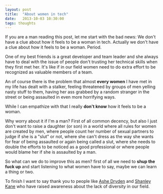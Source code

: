 ```yaml
---
layout: post
title:  "About women in tech"
date:   2013-10-03 10:30:00
tags: thoughts
---
```


If you are a man reading this post, let me start with the bad news: We don't
have a clue about how it feels to be a woman in tech. Actually we don't have a
clue about how it feels to be a woman. Period.

One of my best friends is a great developer and team leader and she always have
to deal with the issue of people don't trusting her technical skills when they
first met her. It's like if in our field women need to do extra effort to be
recognized as valuable members of a team.

An of course there is the problem that almost **every women** I have met in my
life has dealt with a stalker, feeling threatened by groups of men yelling
nasty stuff to them, having her ass grabbed by a random stranger in the street
or being assaulted in even more horrifying ways.

While I can empathize with that I really **don't know** how it feels to be a
woman.

Why worry about it if I'm a man? First of all common decency, but also I just
don't want to raise a daughter (or son) in a world where all rules for women
are created by men, where people count her number of sexual partners to judge
if she is a "slut" or not, where she can't dress as the way she wants for fear
of being assaulted or again being called a slut, where she needs to double the
efforts to be noticed as a good professional or where people would blame her if
she is assaulted by a man.

So what can we do to improve this as men? first of all we need to **shup the
fuck up** and start listening to what women have to say, maybe we can learn a
thing or two.

To finish I want to say thank you to people like
[Ashe Dryden](https://twitter.com/ashedryden) and
[Shanley Kane](https://twitter.com/shanley) who
have raised awareness about the lack of diversity in our field.
